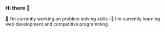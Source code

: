 ### Hi there 👋
🔭 I’m currently working on problem solving skills
-🌱 I’m currently learning web development and competitive programming
<!--
**aashish-07/aashish-07** is a ✨ _special_ ✨ repository because its `README.md` (this file) appears on your GitHub profile.

Here are some ideas to get you started:

- 🔭 I’m currently working on problem solving skills
- 🌱 I’m currently learning web development and competitive programming
- 👯 I’m looking to collaborate on ...
- 🤔 I’m looking for help with ...
- 💬 Ask me about ...
- 📫 How to reach me: ...
- 😄 Pronouns: ...
- ⚡ Fun fact: ...
-->

